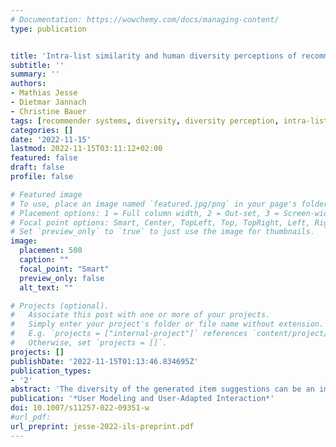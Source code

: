 ```yaml
---
# Documentation: https://wowchemy.com/docs/managing-content/
type: publication


title: 'Intra-list similarity and human diversity perceptions of recommendations: the details matter'
subtitle: ''
summary: ''
authors:
- Mathias Jesse
- Dietmar Jannach
- Christine Bauer
tags: [recommender systems, diversity, diversity perception, intra-list similarity, user study]
categories: []
date: '2022-11-15'
lastmod: 2022-11-15T03:11:12+02:00
featured: false
draft: false
profile: false

# Featured image
# To use, place an image named `featured.jpg/png` in your page's folder.
# Placement options: 1 = Full column width, 2 = Out-set, 3 = Screen-width
# Focal point options: Smart, Center, TopLeft, Top, TopRight, Left, Right, BottomLeft, Bottom, BottomRight
# Set `preview_only` to `true` to just use the image for thumbnails.
image:
  placement: 500
  caption: ""
  focal_point: "Smart"
  preview_only: false
  alt_text: ""

# Projects (optional).
#   Associate this post with one or more of your projects.
#   Simply enter your project's folder or file name without extension.
#   E.g. `projects = ["internal-project"]` references `content/project/deep-learning/index.md`.
#   Otherwise, set `projects = []`.
projects: []
publishDate: '2022-11-15T01:13:46.834695Z'
publication_types:
- '2'
abstract: 'The diversity of the generated item suggestions can be an important quality factor of a recommender system. In offline experiments, diversity is commonly assessed with the help of the intra-list similarity (ILS) measure, which is defined as the average pairwise similarity of the items in a list. The similarity of each pair of items is often determined based on domain-specific meta-data, e.g., movie genres. While this approach is common in the literature, it in most cases remains open if a particular implementation of the ILS measure is actually a valid proxy for the human diversity perception in a given application. With this work, we address this research gap and investigate the correlation of different ILS implementations with human perceptions in the domains of movie and recipe recommendation. We conducted several user studies involving over 500 participants. Our results indicate that the particularities of the ILS metric implementation matter. While we found that the ILS metric can be a good proxy for human perceptions, it turns out that it is important to individually validate the used ILS metric implementation for a given application. On a more general level, our work points to a certain level of oversimplification in recommender systems research when it comes to the design of computational proxies for human quality perceptions and thus calls for more research regarding the validation of the corresponding metrics.'
publication: '*User Modeling and User-Adapted Interaction*'
doi: 10.1007/s11257-022-09351-w
#url_pdf: 
url_preprint: jesse-2022-ils-preprint.pdf
---
```

